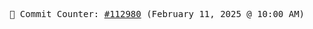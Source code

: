 <p align="center">
    <samp>
        📮 Commit Counter: <a href="https://github.com/Javascript-void0/Javascript-void0/commits/main">#112980</a> (February 11, 2025 @ 10:00 AM)
    </samp>
</p>